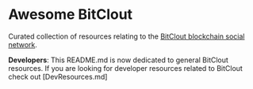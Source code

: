 # Awesome BitClout

Curated collection of resources relating to the [BitClout blockchain social network](https://bitclout.com/).

**Developers**: This README.md is now dedicated to general BitClout resources. If you are looking for developer resources related to BitClout check out [DevResources.md]
